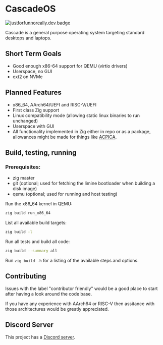 # CascadeOS

[![justforfunnoreally.dev badge](https://img.shields.io/badge/justforfunnoreally-dev-9ff)](https://justforfunnoreally.dev)

Cascade is a general purpose operating system targeting standard desktops and laptops.

## Short Term Goals
- Good enough x86-64 support for QEMU (virtio drivers)
- Userspace, no GUI
- ext2 on NVMe

## Planned Features
- x86_64, AArch64/UEFI and RISC-V/UEFI
- First class Zig support
- Linux compatibility mode (allowing static linux binaries to run unchanged)
- Userspace with GUI
- All functionality implemented in Zig either in repo or as a package, allowances might be made for things like [ACPICA](https://acpica.org/).

## Build, testing, running
### Prerequisites:
- zig master
- git (optional; used for fetching the limine bootloader when building a disk image)
- qemu (optional; used for running and host testing)

Run the x86_64 kernel in QEMU:
```sh
zig build run_x86_64
```

List all available build targets:
```sh
zig build -l
```

Run all tests and build all code: 
```sh
zig build --summary all
```

Run `zig build -h` for a listing of the available steps and options.

## Contributing
Issues with the label "contributor friendly" would be a good place to start after having a look around the code base.

If you have any experience with AArch64 or RISC-V then assitance with those architectures would be greatly appreciated.

## Discord Server
This project has a [Discord server](https://discord.gg/3hnsQmND3c).
